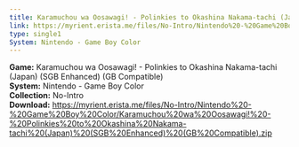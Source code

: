 ```yaml
---
title: Karamuchou wa Oosawagi! - Polinkies to Okashina Nakama-tachi (Japan) (SGB Enhanced) (GB Compatible)
link: https://myrient.erista.me/files/No-Intro/Nintendo%20-%20Game%20Boy%20Color/Karamuchou%20wa%20Oosawagi!%20-%20Polinkies%20to%20Okashina%20Nakama-tachi%20(Japan)%20(SGB%20Enhanced)%20(GB%20Compatible).zip
type: single1
System: Nintendo - Game Boy Color
---
```

<b>Game:</b> Karamuchou wa Oosawagi! - Polinkies to Okashina Nakama-tachi (Japan) (SGB Enhanced) (GB Compatible)<br>
<b>System:</b> Nintendo - Game Boy Color<br>
<b>Collection:</b> No-Intro<br>
<b>Download:</b> https://myrient.erista.me/files/No-Intro/Nintendo%20-%20Game%20Boy%20Color/Karamuchou%20wa%20Oosawagi!%20-%20Polinkies%20to%20Okashina%20Nakama-tachi%20(Japan)%20(SGB%20Enhanced)%20(GB%20Compatible).zip